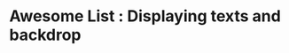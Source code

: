 # Awesome List : Displaying texts and backdrop 

[Git branch]:(https://github.com/codiku/react-native-animations/tree/009-EN-super-list-5-adding-texts)